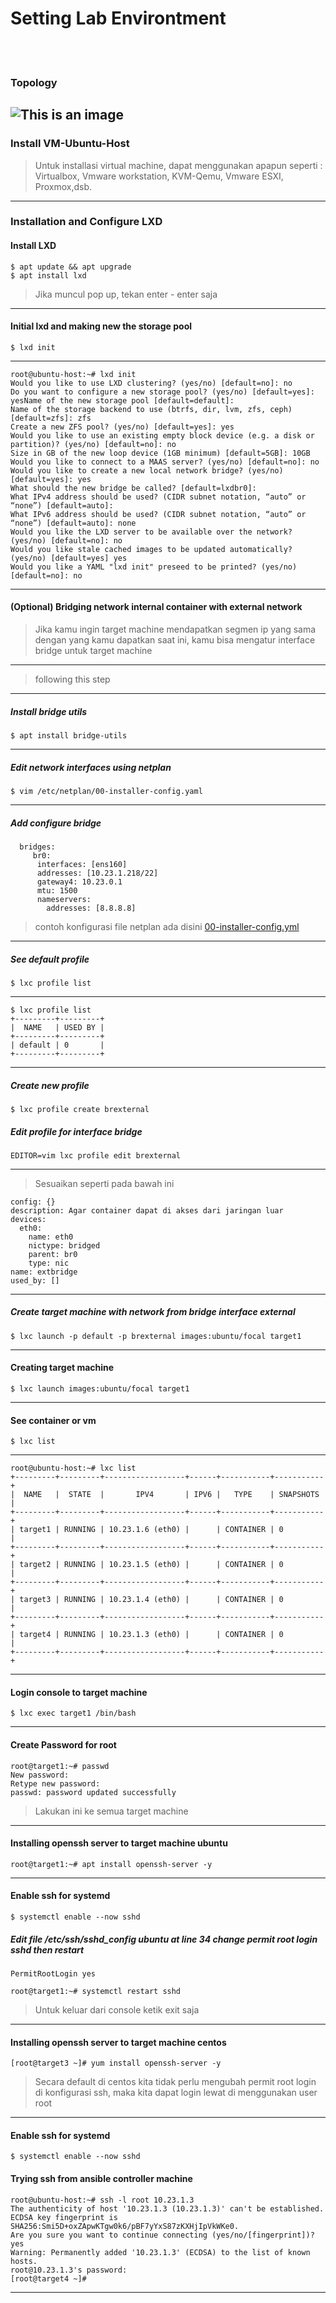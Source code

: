 # Setting Lab Environtment
<br><br>
### Topology
![This is an image](https://github.com/zaxrmdn/Modul-Ansible-Automation-for-Devops/blob/main/1%20Introduction%20to%20Ansible/1.%204%20Setting%20Lab%20Environtment/Environtment%20Lab%20Modul.png?raw=true)
---

### Install VM-Ubuntu-Host
> Untuk installasi virtual machine, dapat menggunakan apapun seperti :
> Virtualbox, Vmware workstation, KVM-Qemu, Vmware ESXI, Proxmox,dsb.
---
### Installation and Configure LXD
#### Install LXD
```
$ apt update && apt upgrade
$ apt install lxd
```
> Jika muncul pop up, tekan enter - enter saja
---

#### Initial lxd and making new the storage pool
```
$ lxd init
```
---
```
root@ubuntu-host:~# lxd init
Would you like to use LXD clustering? (yes/no) [default=no]: no
Do you want to configure a new storage pool? (yes/no) [default=yes]: yesName of the new storage pool [default=default]:
Name of the storage backend to use (btrfs, dir, lvm, zfs, ceph) [default=zfs]: zfs
Create a new ZFS pool? (yes/no) [default=yes]: yes
Would you like to use an existing empty block device (e.g. a disk or partition)? (yes/no) [default=no]: no
Size in GB of the new loop device (1GB minimum) [default=5GB]: 10GB
Would you like to connect to a MAAS server? (yes/no) [default=no]: no
Would you like to create a new local network bridge? (yes/no) [default=yes]: yes
What should the new bridge be called? [default=lxdbr0]:
What IPv4 address should be used? (CIDR subnet notation, “auto” or “none”) [default=auto]:
What IPv6 address should be used? (CIDR subnet notation, “auto” or “none”) [default=auto]: none
Would you like the LXD server to be available over the network? (yes/no) [default=no]: no
Would you like stale cached images to be updated automatically? (yes/no) [default=yes] yes
Would you like a YAML "lxd init" preseed to be printed? (yes/no) [default=no]: no
```
---
#### (Optional) Bridging network internal container with external network
> Jika kamu ingin target machine mendapatkan segmen ip yang sama dengan yang kamu dapatkan saat ini, kamu bisa mengatur interface bridge untuk target machine
---
> following this step
---
##### Install bridge utils
```
$ apt install bridge-utils
```
---
##### Edit network interfaces using netplan
```
$ vim /etc/netplan/00-installer-config.yaml
```
---
##### Add configure bridge 
```
  bridges:
     br0:
      interfaces: [ens160]
      addresses: [10.23.1.218/22]
      gateway4: 10.23.0.1
      mtu: 1500
      nameservers:
        addresses: [8.8.8.8]

```
> contoh konfigurasi file netplan ada disini [00-installer-config.yml](./z00-installer-config.yml)
---
##### See default profile
```
$ lxc profile list
```
---
```
$ lxc profile list
+---------+---------+
|  NAME   | USED BY |
+---------+---------+
| default | 0       |
+---------+---------+
```
---
##### Create new profile
```
$ lxc profile create brexternal
```
##### Edit profile for interface bridge
```
EDITOR=vim lxc profile edit brexternal  
```
---
> Sesuaikan seperti pada bawah ini
```
config: {}
description: Agar container dapat di akses dari jaringan luar
devices:
  eth0:
    name: eth0
    nictype: bridged
    parent: br0
    type: nic
name: extbridge
used_by: []
```
---
##### Create target machine with network from bridge interface external
```
$ lxc launch -p default -p brexternal images:ubuntu/focal target1
```
---
#### Creating target machine
```
$ lxc launch images:ubuntu/focal target1
```
---
#### See container or vm
```
$ lxc list
```
---
```
root@ubuntu-host:~# lxc list
+---------+---------+------------------+------+-----------+-----------+
|  NAME   |  STATE  |       IPV4       | IPV6 |   TYPE    | SNAPSHOTS |
+---------+---------+------------------+------+-----------+-----------+
| target1 | RUNNING | 10.23.1.6 (eth0) |      | CONTAINER | 0         |
+---------+---------+------------------+------+-----------+-----------+
| target2 | RUNNING | 10.23.1.5 (eth0) |      | CONTAINER | 0         |
+---------+---------+------------------+------+-----------+-----------+
| target3 | RUNNING | 10.23.1.4 (eth0) |      | CONTAINER | 0         |
+---------+---------+------------------+------+-----------+-----------+
| target4 | RUNNING | 10.23.1.3 (eth0) |      | CONTAINER | 0         |
+---------+---------+------------------+------+-----------+-----------+
```
---
#### Login console to target machine
```
$ lxc exec target1 /bin/bash
```
---
#### Create Password for root
```
root@target1:~# passwd
New password:
Retype new password:
passwd: password updated successfully
```
> Lakukan ini ke semua target machine
---
#### Installing openssh server to target machine ubuntu
```
root@target1:~# apt install openssh-server -y
```
---
#### Enable ssh for systemd
```
$ systemctl enable --now sshd
```
##### Edit file /etc/ssh/sshd_config ubuntu at line 34 change permit root login sshd then restart
```
PermitRootLogin yes

root@target1:~# systemctl restart sshd
```
> Untuk keluar dari console ketik exit saja
---
#### Installing openssh server to target machine centos
```
[root@target3 ~]# yum install openssh-server -y
```
> Secara default di centos kita tidak perlu mengubah permit root login di konfigurasi ssh, maka kita dapat login lewat di menggunakan user root
---
#### Enable ssh for systemd
```
$ systemctl enable --now sshd
```
#### Trying ssh from ansible controller machine
```
root@ubuntu-host:~# ssh -l root 10.23.1.3
The authenticity of host '10.23.1.3 (10.23.1.3)' can't be established.
ECDSA key fingerprint is SHA256:Smi5D+oxZApwKTgw0k6/pBF7yYxS87zKXHjIpVkWKe0.
Are you sure you want to continue connecting (yes/no/[fingerprint])? yes
Warning: Permanently added '10.23.1.3' (ECDSA) to the list of known hosts.
root@10.23.1.3's password:
[root@target4 ~]#
```
---
